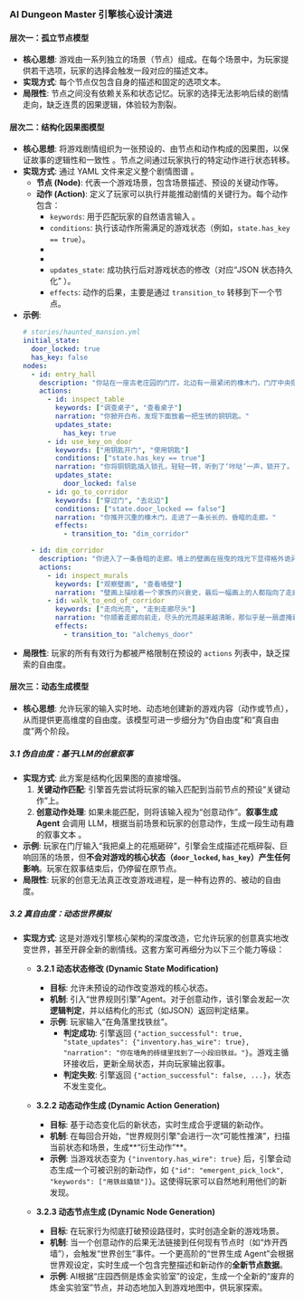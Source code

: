 ### **AI Dungeon Master 引擎核心设计演进**

#### **层次一：孤立节点模型**

* **核心思想**: 游戏由一系列独立的场景（节点）组成。在每个场景中，为玩家提供若干选项，玩家的选择会触发一段对应的描述文本。
* **实现方式**: 每个节点仅包含自身的描述和固定的选项文本。
* **局限性**: 节点之间没有依赖关系和状态记忆。玩家的选择无法影响后续的剧情走向，缺乏连贯的因果逻辑，体验较为割裂。

#### **层次二：结构化因果图模型**

* **核心思想**: 将游戏剧情组织为一张预设的、由节点和动作构成的因果图，以保证故事的逻辑性和一致性 。节点之间通过玩家执行的特定动作进行状态转移。
* **实现方式**: 通过 YAML 文件来定义整个剧情图谱 。
    * **节点 (Node)**: 代表一个游戏场景，包含场景描述、预设的关键动作等。
    * **动作 (Action)**: 定义了玩家可以执行并能推动剧情的关键行为。每个动作包含：
        * `keywords`: 用于匹配玩家的自然语言输入 。
        * `conditions`: 执行该动作所需满足的游戏状态（例如，`state.has_key == true`）。
        * 
        * 
        * `updates_state`: 成功执行后对游戏状态的修改（对应“JSON 状态持久化” ）。
        * `effects`: 动作的后果，主要是通过 `transition_to` 转移到下一个节点。
* **示例**:
    ```yaml
    # stories/haunted_mansion.yml
    initial_state:
      door_locked: true
      has_key: false
    nodes:
      - id: entry_hall
        description: "你站在一座古老庄园的门厅。北边有一扇紧闭的橡木门，门厅中央摆放着一张蒙着白布的桌子。"
        actions:
          - id: inspect_table
            keywords: ["调查桌子", "查看桌子"]
            narration: "你掀开白布，发现下面放着一把生锈的铜钥匙。"
            updates_state:
              has_key: true
          - id: use_key_on_door
            keywords: ["用钥匙开门", "使用钥匙"]
            conditions: ["state.has_key == true"]
            narration: "你将铜钥匙插入锁孔，轻轻一转，听到了‘咔哒’一声，锁开了。"
            updates_state:
              door_locked: false
          - id: go_to_corridor
            keywords: ["穿过门", "去北边"]
            conditions: ["state.door_locked == false"]
            narration: "你推开沉重的橡木门，走进了一条长长的、昏暗的走廊。"
            effects:
              - transition_to: "dim_corridor"
    
      - id: dim_corridor
        description: "你进入了一条昏暗的走廊。墙上的壁画在摇曳的烛光下显得格外诡异。走廊的尽头似乎有微弱的光亮。"
        actions:
          - id: inspect_murals
            keywords: ["观察壁画", "查看墙壁"]
            narration: "壁画上描绘着一个家族的兴衰史，最后一幅画上的人都指向了走廊的尽头。"
          - id: walk_to_end_of_corridor
            keywords: ["走向光亮", "走到走廊尽头"]
            narration: "你顺着走廊向前走，尽头的光亮越来越清晰，那似乎是一扇虚掩着的门。"
            effects:
              - transition_to: "alchemys_door"
    ```
* **局限性**: 玩家的所有有效行为都被严格限制在预设的 `actions` 列表中，缺乏探索的自由度。

#### **层次三：动态生成模型**

* **核心思想**: 允许玩家的输入实时地、动态地创建新的游戏内容（动作或节点），从而提供更高维度的自由度。该模型可进一步细分为“伪自由度”和“真自由度”两个阶段。

##### **3.1 伪自由度：基于LLM的创意叙事**

* **实现方式**: 此方案是结构化因果图的直接增强。
    1.  **关键动作匹配**: 引擎首先尝试将玩家的输入匹配到当前节点的预设“关键动作”上。
    2.  **创意动作处理**: 如果未能匹配，则将该输入视为“创意动作”。**叙事生成Agent** 会调用 LLM，根据当前场景和玩家的创意动作，生成一段生动有趣的叙事文本 。
* **示例**: 玩家在门厅输入“我把桌上的花瓶砸碎”，引擎会生成描述花瓶碎裂、巨响回荡的场景，但**不会对游戏的核心状态（`door_locked`, `has_key`）产生任何影响**。玩家在叙事结束后，仍停留在原节点。
* **局限性**: 玩家的创意无法真正改变游戏进程，是一种有边界的、被动的自由度。

##### **3.2 真自由度：动态世界模拟**

* **实现方式**: 这是对游戏引擎核心架构的深度改造，它允许玩家的创意真实地改变世界，甚至开辟全新的剧情线。这套方案可再细分为以下三个能力等级：

    * **3.2.1 动态状态修改 (Dynamic State Modification)**
        * **目标**: 允许未预设的动作改变游戏的核心状态。
        * **机制**: 引入“世界规则引擎”Agent。对于创意动作，该引擎会发起一次**逻辑判定**，并以结构化的形式（如JSON）返回判定结果。
        * **示例**: 玩家输入“在角落里找铁丝”。
            * **判定成功**: 引擎返回 `{"action_successful": true, "state_updates": {"inventory.has_wire": true}, "narration": "你在墙角的砖缝里找到了一小段旧铁丝。"}`。游戏主循环接收后，更新全局状态，并向玩家输出叙事。
            * **判定失败**: 引擎返回 `{"action_successful": false, ...}`，状态不发生变化。

    * **3.2.2 动态动作生成 (Dynamic Action Generation)**
        * **目标**: 基于动态变化后的新状态，实时生成合乎逻辑的新动作。
        * **机制**: 在每回合开始，“世界规则引擎”会进行一次“可能性推演”，扫描当前状态和场景，生成**“衍生动作”**。
        * **示例**: 当游戏状态变为 `{"inventory.has_wire": true}` 后，引擎会动态生成一个可被识别的新动作，如 `{"id": "emergent_pick_lock", "keywords": ["用铁丝撬锁"]}`。这使得玩家可以自然地利用他们的新发现。

    * **3.2.3 动态节点生成 (Dynamic Node Generation)**
        * **目标**: 在玩家行为彻底打破预设路径时，实时创造全新的游戏场景。
        * **机制**: 当一个创意动作的后果无法链接到任何现有节点时（如“炸开西墙”），会触发“世界创生”事件。一个更高阶的“世界生成 Agent”会根据世界观设定，实时生成一个包含完整描述和新动作的**全新节点数据**。
        * **示例**: AI根据“庄园西侧是炼金实验室”的设定，生成一个全新的“废弃的炼金实验室”节点，并动态地加入到游戏地图中，供玩家探索。